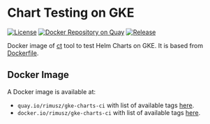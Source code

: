 # Chart Testing on GKE

[![License](https://img.shields.io/badge/License-Apache%202.0-blue.svg)](https://opensource.org/licenses/Apache-2.0)
[![Docker Repository on Quay](https://quay.io/repository/rimusz/gke-charts-ci/status "Docker Repository on Quay")](https://quay.io/repository/rimusz/gke-charts-ci)
[![Release](https://img.shields.io/github/release/rimusz/gke-charts-ci.svg?style=flat-square)](https://github.com/rimusz/gke-charts-ci/releases/latest)

Docker image of [ct](https://github.com/helm/chart-testing) tool to test Helm Charts on GKE.
It is based from [Dockerfile](https://github.com/helm/chart-testing/blob/master/examples/gke/Dockerfile).

## Docker Image

A Docker image is available at:
- `quay.io/rimusz/gke-charts-ci` with list of available tags [here](https://quay.io/repository/rimusz/gke-charts-ci?tab=tags).
- `docker.io/rimusz/gke-charts-ci` with list of available tags [here](https://hub.docker.com/repository/docker/rimusz/gke-charts-ci/tag).
